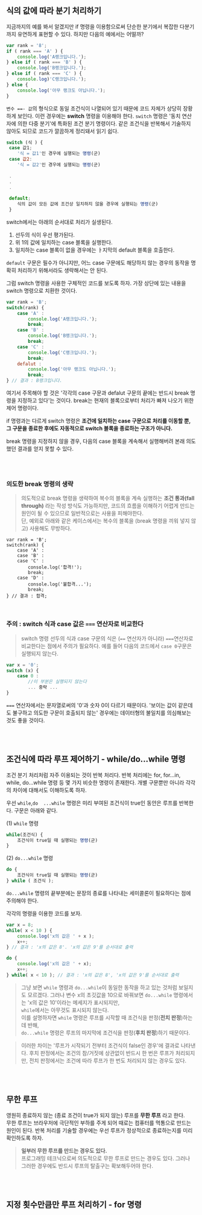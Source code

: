 ## 식의 값에 따라 분기 처리하기
지금까지의 예를 봐서 알겠지만 if 명령을 이용함으로써 단순한 분기에서 복잡한 다분기까지 유연하게 표현할 수 있다. 하지만 다음의 예에서는 어떨까?

```javascript
var rank = '8';
if ( rank === 'A' ) {
	console.log('A랭크입니다.');
} else if ( rank === 'B' ) {
	console.log('B랭크입니다.');
} else if ( rank === 'C' ) {
	console.log)'C랭크입니다.');
} else {
	console.log('아무 랭크도 아닙니다.');
}
```

`변수 ==- 값`의 형식으로 동일 조건식이 나열되어 있기 때문에 코드 자체가 상당히 장황하게 보인다. 이런 경우에는 **switch** 명령을 이용해야 한다. `switch` 명령은 '동치 연산자에 의한 다중 분기'에 특화된 조건 분기 명령이다. 같은 조건식을 반복해서 기술하지 않아도 되므로 코드가 깔끔하게 정리돼서 읽기 쉽다.

```javascript
switch (식 ) {
 case 값1;
 	'식 = 값1'인 경우에 실행되는 명령(군)
 case 값2:
 	'식 = 값2'인 경우에 실행되는 명령(군)
 
 .
 .
 .
 
 default;
 	식의 값이 모든 값에 조건상 일치하지 않을 경우에 실행되는 명령(군)
 }
```

switch에서는 아래의 순서대로 처리가 실생된다.

1. 선두의 식이 우선 평가된다.
2. 위 1의 값에 일치하는 case 블록을 실행한다.
3. 일치하는 case 블록이 없을 경우에는 ㅏ지막의 default 블록을 호출한다.

`default` 구문은 필수가 아니지만, 어느 case 구문에도 해당하지 않는 경우의 동작을 명확히 처리하기 위해서라도 생략해서는 안 된다.

그럼 switch 명령을 사용한 구체적인 코드를 보도록 하자. 가장 상단에 있는 내용을 switch 명령으로 치환한 것이다.

```javascript
var rank = 'B';
switch(rank) {
	case 'A' :
		console.log('A랭크입니다.');
		break;
	case 'B' :
		console.log('B랭크입니다.');
		break;
	case 'C' :
		console.log('C랭크입니다.');
		break;
	defalut :
		console.log('아무 랭크도 아닙니다.');
		break;
} // 결과 : B랭크입니다.
```

여기서 주목해야 할 것은 '각각의 case 구문과 defalut 구문의 끝에는 반드시 break 명령을 지정하고 있다'는 것이다. break는 현재의 블록으로부터 처리가 빠져 나오기 위한 제어 명령이다.

if 명령과는 다르게 switch 명령은 **조건에 일치하는 case 구문으로 처리를 이동할 뿐, 그 구문을 종료한 후에도 자동적으로 switch 블록을 종료하는 구조가 아니다.**

break 명령을 지정하지 않을 경우, 다음의 case 블록을 계속해서 실행해버려 본래 의도했던 결과를 얻지 못할 수 있다.

<br/><br/>

### 의도한 break 명령의 생략
>의도적으로 break 명령을 생략하여 복수의 블록을 계속 실행하는 **조건 통과(fall through)** 라는 작성 방식도 가능하지만, 코드의 흐름을 이해하기 어렵게 만드는 원인이 될 수 있으므로 일반적으로는 사용을 피해야한다.<br/>
단, 예외로 아래와 같은 케이스에서는 복수의 블록을 (break 명령을 끼워 넣지 않고) 사용해도 무방하다.

```javascrip
var rank = 'B';
switch(rank) {
	case 'A' :
	case 'B' :
	case 'C' :
		console.log('합격!');
		break;
	case 'D' :
		console.log('불합격...');
		break;
} // 결과 : 합격;
```

<br/>

### 주의 : switch 식과 case 값은 `===` 연산자로 비교한다
>switch 명령 선두의 식과 case 구문의 식은 (`==` 연산자가 아니라) `===`연산자로 비교한다는 점에서 주의가 필요하다.
예를 들어 다음의 코드에서 `case 0`구문은 실행되지 않는다.

```javascript
var x = '0';
switch (x) {
	case 0 :
		//이 부분은 실행되지 않는다	
		... 중략 ...
}
```

`===` 연산자에서는 문자열로써의 '0'과 숫자 0이 다르기 때문이다. '보이는 값이 같은데도 불구하고 의도한 구문이 호출되지 않는' 경우에는 데이터형의 불일치를 의심해보는 것도 좋을 것이다.

<br/><br/>

## 조건식에 따라 루프 제어하기 - while/do...while 명령
조건 분기 처리처럼 자주 이용되는 것이 반복 처리다. 반복 처리에는 for, for...in, while, do...while 명령 등 몇 가지 비슷한 명령이 존재한다. 개별 구문뿐만 아니라 각각의 차이에 대해서도 이해하도록 하자.

우선 `while`,`do	...while` 명령은 미리 부여된 조건식이 true인 동안은 루프를 반복한다. 구문은 아래와 같다.

(1) `while` 명령

```javascript
while(조건식) {
	조건식이 true일 때 실행되는 명령(군)
}
```

(2) `do...while`	명령

```javascript
do {
	조건식이 true일 때 실행되는 명령(군)
} while ( 조건식 );
```

`do...while` 명령의 끝부분에는 문장의 종료를 나타내는 세미콜론이 필요하다는 점에 주의해야 한다.

각각의 명령을 이용한 코드를 보자.

```javascript
var x = 8;
while( x < 10 ) {
	console.log('x의 값은 ' + x );
	x++;
} // 결과 : 'x의 값은 8'. 'x의 값은 9'를 순서대로 출력
```

```javascript
do {
	console.log('x의 값은 ' + x);
	x++;
} while( x < 10 ); // 결과 : 'x의 값은 8', 'x의 값은 9'를 순서대로 출력
```

>그냥 보면 `while` 명령과 `do...while`이 동일한 동작을 하고 있는 것처럼 보일지도 모르겠다. 
>그러나 변수 x의 초깃값을 10으로 바꿔보면  `do...while` 명령에서는 'x의 값은 10'이라는 메세지가 표시되지만, <br/>
>`while`에서는 아무것도 표시되지 않는다.<br/>
이를 설명하자면 `while` 명령은 루프를 시작할 때 조건식을 판정(**전치 판정**)하는 데 반해, <br/>
`do...while` 명령은 루프의 마지막에 조건식을 판정(**후치 판정**)하기 때문이다.

>이러한 차이는 '루프가 시작되기 전부터 조건식이 false인 경우'에 결과로 나타낸다. 후치 판정에서는 조건의 참/거짓에 상관없이 반드시 한 번은 루프가 처리되지만, 전치 판정에서는 조건에 따라 루프가 한 번도 처리되지 않는 경우도 있다.

<br/><br/>

## 무한 루프
영원히 종료하지 않는 (종료 조건이 true가 되지 않는) 루프를 **무한 루프** 라고 한다.<br/>
무한 루프는 브라우저에 극단적인 부하를 주게 되어 때로는 컴퓨터를 먹통으로 만드는 원인이 된다. 반복 처리를 기술할 경우에는 우선 루프가 정상적으로 종료하는지를 미리 확인하도록 하자.
>**일부러 무한 루프를 만드는 경우도 있다.** <br/>
>프로그래밍 테크닉으로써 의도적으로 무한 루프로 만드는 경우도 있다. 그러나 그러한 경우에도 반드시 루프의 탈출구는 확보해두어야 한다.

<br/><br/>

## 지정 횟수만큼만 루프 처리하기 - for 명령
